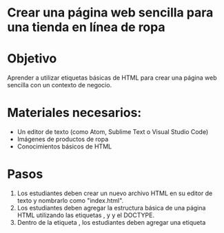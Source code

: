 # Crear una página web sencilla para una tienda en línea de ropa

# Objetivo

Aprender a utilizar etiquetas básicas de HTML para crear una página web sencilla con un contexto de negocio.

# Materiales necesarios:

- Un editor de texto (como Atom, Sublime Text o Visual Studio Code)
- Imágenes de productos de ropa
- Conocimientos básicos de HTML

# Pasos

1. Los estudiantes deben crear un nuevo archivo HTML en su editor de texto y nombrarlo como "index.html".
2. Los estudiantes deben agregar la estructura básica de una página HTML utilizando las etiquetas <html>, <head> y <body> y el DOCTYPE.
3. Dentro de la etiqueta <head>, los estudiantes deben agregar una etiqueta <title> con el nombre de la tienda en línea.
4. Dentro de la etiqueta <body>, los estudiantes deben agregar un encabezado utilizando la etiqueta <h1> con el nombre de la tienda en línea.
5. Los estudiantes deben agregar un párrafo utilizando la etiqueta <p> para describir brevemente la tienda en línea de ropa.
6. Los estudiantes deben agregar una imagen utilizando la etiqueta <img> para mostrar un producto de ropa. Deben agregar el atributo "src" para indicar la ruta de la imagen y el atributo "alt" para proporcionar una descripción alternativa de la imagen.
7. Los estudiantes deben agregar un enlace utilizando la etiqueta <a> para dirigir a los usuarios a una página de productos de ropa. Deben agregar el atributo "href" para indicar la dirección URL de la página de productos.
8. Los estudiantes deben agregar una lista utilizando la etiqueta <ul> y <li> para mostrar algunos categorías de ropa disponibles en la tienda en línea. 
9. Tenga en mente evitar la Divitis y usar etiquetas semánticas como <header>, <footer>, <section> y similares.
10. Los estudiantes deben validar su código usando el validador de la W3C
11. Desplegar en Github Pages y compartir el enlace

